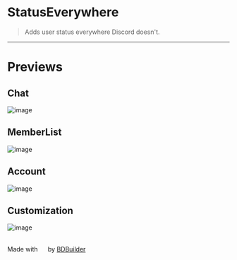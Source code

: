 # StatusEverywhere

> Adds user status everywhere Discord doesn't.
<hr/>


# Previews

## Chat
![image](https://raw.githubusercontent.com/Strencher/BetterDiscordStuff/master/StatusEverywhere/assets/chat.png)
<br/>

## MemberList
![image](https://raw.githubusercontent.com/Strencher/BetterDiscordStuff/master/StatusEverywhere/assets/memberlist.png)
<br/>

## Account
![image](https://raw.githubusercontent.com/Strencher/BetterDiscordStuff/master/StatusEverywhere/assets/account.png)
<br/>

## Customization
![image](https://raw.githubusercontent.com/Strencher/BetterDiscordStuff/master/StatusEverywhere/assets/settings.png)

<br/>
<span>Made with <img src="https://discord.com/assets/0483f2b648dcc986d01385062052ae1c.svg" width="15" /> by <a href="https://github.com/Kyza/bdbuilder">BDBuilder</a></span>